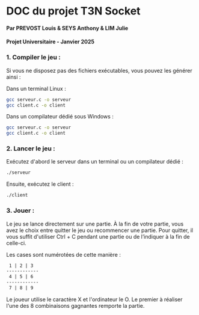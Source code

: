 # DOC du projet T3N Socket

#### Par PREVOST Louis & SEYS Anthony & LIM Julie

#### Projet Universitaire - Janvier 2025


### 1. Compiler le jeu :

Si vous ne disposez pas des fichiers exécutables, vous pouvez les générer ainsi :

Dans un terminal Linux :

```bash
gcc serveur.c -o serveur
gcc client.c -o client
```

Dans un compilateur dédié sous Windows :

```bash
gcc serveur.c -o serveur
gcc client.c -o client
```

### 2. Lancer le jeu :

Exécutez d'abord le serveur dans un terminal ou un compilateur dédié :

```bash
./serveur
```

Ensuite, exécutez le client :

```bash
./client
```

### 3. Jouer :

Le jeu se lance directement sur une partie.
À la fin de votre partie, vous avez le choix entre quitter le jeu ou recommencer une partie.
Pour quitter, il vous suffit d'utiliser Ctrl + C pendant une partie ou de l’indiquer à la fin de celle-ci.

Les cases sont numérotées de cette manière :

```markdown
 1 | 2 | 3
------------
 4 | 5 | 6
------------
 7 | 8 | 9
```

Le joueur utilise le caractère X et l'ordinateur le O.
Le premier à réaliser l'une des 8 combinaisons gagnantes remporte la partie.
